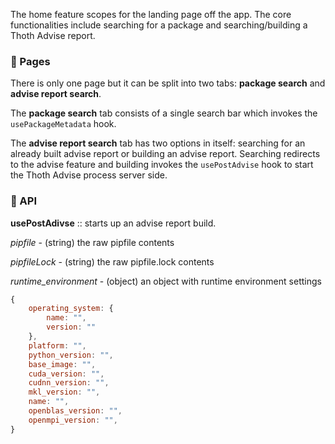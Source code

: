 The home feature scopes for the landing page off the app. The core functionalities include searching for a
package and searching/building a Thoth Advise report. 

### 📄 Pages
There is only one page but it can be split into two tabs: **package search** and **advise report search**.

The **package search** tab consists of a single search bar which invokes the `usePackageMetadata` hook.

The **advise report search** tab has two options in itself: searching for an already built advise report or building
an advise report. Searching redirects to the advise feature and building invokes the `usePostAdvise` hook
to start the Thoth Advise process server side.

### 📡 API
**usePostAdivse** :: starts up an advise report build.

_pipfile_ - (string) the raw pipfile contents

_pipfileLock_ - (string) the raw pipfile.lock contents

_runtime_environment_ - (object) an object with runtime environment settings
```js static
{
    operating_system: {
        name: "",
        version: ""
    },
    platform: "",
    python_version: "",
    base_image: "",
    cuda_version: "",
    cudnn_version: "",
    mkl_version: "",
    name: "",
    openblas_version: "",
    openmpi_version: "",
}
```

